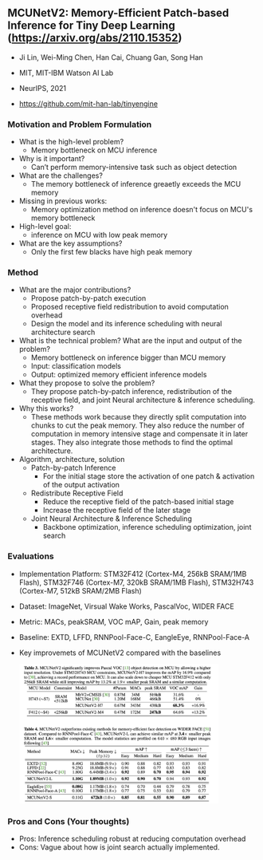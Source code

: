 ## MCUNetV2: Memory-Efficient Patch-based Inference for Tiny Deep Learning (https://arxiv.org/abs/2110.15352) 

* Ji Lin, Wei-Ming Chen, Han Cai, Chuang Gan, Song Han

* MIT, MIT-IBM Watson AI Lab

* NeurIPS, 2021

* https://github.com/mit-han-lab/tinyengine

### Motivation and Problem Formulation

* What is the high-level problem?
   * Memory bottleneck on MCU inference
* Why is it important? 
   * Can’t perform memory-intensive task such as object detection
* What are the challenges?
   * The memory bottleneck of inference greaetly exceeds the MCU memory
* Missing in previous works:
   * Memory optimization method on inference doesn't focus on MCU's memory bottleneck
*  High-level goal:
   * inference on MCU with low peak memory
* What are the key assumptions?
   * Only the first few blacks have high peak memory


### Method

* What are the major contributions?
    * Propose patch-by-patch execution
    * Proposed receptive field redistribution to avoid computation overhead
    * Design the model and its inference scheduling with neural architecture search
* What is the technical problem? What are the input and output of the problem?
    * Memory bottleneck on inference bigger than MCU memory
    * Input: classification models
    * Output: optimized memory efficient inference models
* What they propose to solve the problem?
    * They propose patch-by-patch inference, redistribution of the receptive field, and joint Neural architecture & inference scheduling. 
* Why this works?
    * These methods work because they directly split computation into chunks to cut the peak memory. They also reduce the number of computation in memory intensive stage and compensate it in later stages. They also integrate those methods to find the optimal architecture. 
* Algorithm, architecture, solution
    * Patch-by-patch Inference
        * For the initial stage store the activation of one patch & activation of the output activation
    * Redistribute Receptive Field
        * Reduce the receptive field of the patch-based initial stage
        * Increase the receptive field of the later stage 
    * Joint Neural Architecture & Inference Scheduling
        * Backbone optimization, inference scheduling optimization, joint search

### Evaluations

* Implementation Platform: STM32F412 (Cortex-M4, 256kB SRAM/1MB Flash), STM32F746 (Cortex-M7, 320kB SRAM/1MB Flash), STM32H743 (Cortex-M7, 512kB SRAM/2MB Flash)

* Dataset: ImageNet, Virsual Wake Works, PascalVoc, WIDER FACE

* Metric: MACs, peakSRAM, VOC mAP, Gain, peak memory

* Baseline: EXTD, LFFD, RNNPool-Face-C, EangleEye, RNNPool-Face-A

* Key improvemets of MCUNetV2 compared with the baselines

  <img src= "./tableMCUNet-1.png" alt="table" width="400">
   

### Pros and Cons (Your thoughts)

* Pros: Inference scheduling robust at reducing computation overhead
* Cons: Vague about how is joint search actually implemented. 

